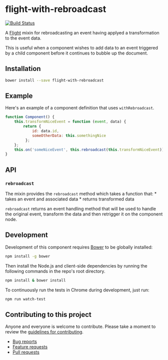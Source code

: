 # flight-with-rebroadcast

[![Build Status](https://secure.travis-ci.org/ahume/flight-with-rebroadcast.svg)](http://travis-ci.org/ahume/flight-with-rebroadcast)

A [Flight](https://github.com/flightjs/flight) mixin for rebroadcasting an event having applyed a transformation to the event data.

This is useful when a component wishes to add data to an event triggered by a child component before it continues to bubble up the document.

## Installation

```bash
bower install --save flight-with-rebroadcast
```

## Example

Here's an example of a component definition that uses `withRebroadcast`.

```js
function Component() {
    this.transformNiceEvent = function (event, data) {
        return {
            id: data.id,
            someOtherData: this.somethingNice
         };
    };
    this.on('someNiceEvent', this.rebroadcast(this.transformNiceEvent));
}

```


## API

### `rebroadcast`

The mixin provides the `rebroadcast` method which takes a function that:
    * takes an event and associated data
    * returns transformed data

`rebroadcast` returns an event handling method that will be used to handle the original event, transform the data and then retrigger it on the component node.

## Development

Development of this component requires [Bower](http://bower.io) to be globally
installed:

```bash
npm install -g bower
```

Then install the Node.js and client-side dependencies by running the following
commands in the repo's root directory.

```bash
npm install & bower install
```

To continuously run the tests in Chrome during development, just run:

```bash
npm run watch-test
```

## Contributing to this project

Anyone and everyone is welcome to contribute. Please take a moment to
review the [guidelines for contributing](CONTRIBUTING.md).

* [Bug reports](CONTRIBUTING.md#bugs)
* [Feature requests](CONTRIBUTING.md#features)
* [Pull requests](CONTRIBUTING.md#pull-requests)

